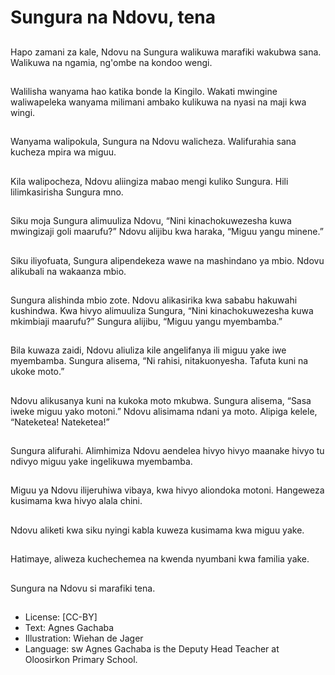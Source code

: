 # Sungura na Ndovu, tena

##
Hapo zamani za kale,
Ndovu na Sungura
walikuwa marafiki
wakubwa sana.
Walikuwa na ngamia,
ng'ombe na kondoo
wengi.

##
Walilisha wanyama hao
katika bonde la Kingilo.
Wakati mwingine
waliwapeleka wanyama
milimani ambako kulikuwa
na nyasi na maji
kwa wingi.

##
Wanyama walipokula,
Sungura na Ndovu
walicheza.
Walifurahia sana
kucheza mpira
wa miguu.

##
Kila walipocheza,
Ndovu aliingiza mabao
mengi kuliko Sungura.
Hili lilimkasirisha
Sungura mno.

##
Siku moja Sungura
alimuuliza Ndovu,
“Nini kinachokuwezesha
kuwa mwingizaji goli
maarufu?”
Ndovu alijibu kwa haraka,
“Miguu yangu minene.”

##
Siku iliyofuata,
Sungura alipendekeza
wawe na mashindano
ya mbio.
Ndovu alikubali na
wakaanza mbio.

##
Sungura alishinda
mbio zote.
Ndovu alikasirika kwa
sababu hakuwahi
kushindwa.
Kwa hivyo alimuuliza Sungura,
“Nini kinachokuwezesha
kuwa mkimbiaji
maarufu?”
Sungura alijibu,
“Miguu yangu myembamba.”

##
Bila kuwaza zaidi,
Ndovu aliuliza kile
angelifanya ili miguu
yake iwe myembamba.
Sungura alisema,
“Ni rahisi,
nitakuonyesha.
Tafuta kuni na
ukoke moto.”

##
Ndovu alikusanya
kuni na kukoka
moto mkubwa.
Sungura alisema,
“Sasa iweke miguu
yako motoni.”
Ndovu alisimama
ndani ya moto.
Alipiga kelele,
“Nateketea! Nateketea!”

##
Sungura alifurahi.
Alimhimiza Ndovu
aendelea hivyo hivyo
maanake hivyo tu
ndivyo miguu yake
ingelikuwa myembamba.

##
Miguu ya Ndovu
ilijeruhiwa vibaya,
kwa hivyo aliondoka
motoni.
Hangeweza kusimama
kwa hivyo alala chini.

##
Ndovu aliketi kwa siku
nyingi kabla kuweza
kusimama kwa miguu
yake.

##
Hatimaye, aliweza
kuchechemea na
kwenda nyumbani
kwa familia yake.

##
Sungura na Ndovu
si marafiki tena.

##
* License: [CC-BY]
* Text: Agnes Gachaba
* Illustration: Wiehan de Jager
* Language: sw
Agnes Gachaba is the Deputy Head
Teacher at Oloosirkon Primary
School.
